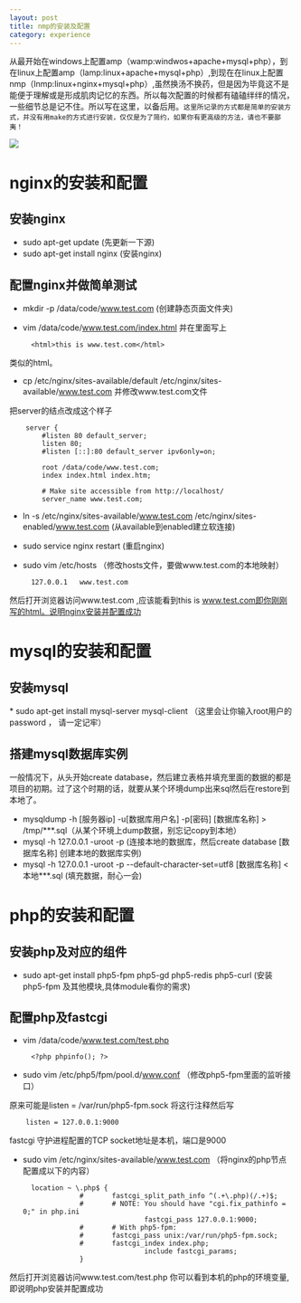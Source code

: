 ```yaml
---
layout: post
title: nmp的安装及配置
category: experience
---
```

从最开始在windows上配置amp（wamp:windwos+apache+mysql+php），到在linux上配置amp（lamp:linux+apache+mysql+php）,到现在在linux上配置nmp（lnmp:linux+nginx+mysql+php）,虽然换汤不换药，但是因为毕竟这不是能便于理解或是形成肌肉记忆的东西。所以每次配置的时候都有磕磕绊绊的情况，一些细节总是记不住。所以写在这里，以备后用。`这里所记录的方式都是简单的安装方式，并没有用make的方式进行安装，仅仅是为了简约，如果你有更高级的方法，请也不要鄙夷！`

![](url(../images/self/lnmp.jpg))

<h1>nginx的安装和配置</h1>
<h2>安装nginx</h2>

* sudo apt-get update (先更新一下源)
* sudo apt-get install nginx (安装nginx)

<h2>配置nginx并做简单测试</h2>

* mkdir -p /data/code/www.test.com (创建静态页面文件夹)
* vim /data/code/www.test.com/index.html 并在里面写上

		<html>this is www.test.com</html>
	
类似的html。

* cp /etc/nginx/sites-available/default /etc/nginx/sites-available/www.test.com 并修改www.test.com文件

把server的结点改成这个样子

		server {
			#listen 80 default_server;
			listen 80;
			#listen [::]:80 default_server ipv6only=on;

			root /data/code/www.test.com;
			index index.html index.htm;

			# Make site accessible from http://localhost/
			server_name www.test.com;
		
* ln -s /etc/nginx/sites-available/www.test.com /etc/nginx/sites-enabled/www.test.com (从available到enabled建立软连接)
* sudo service nginx restart (重启nginx)
* sudo vim /etc/hosts （修改hosts文件，要做www.test.com的本地映射）

		127.0.0.1   www.test.com
	
然后打开浏览器访问www.test.com ,应该能看到this is www.test.com即你刚刚写的html。说明nginx安装并配置成功

<h1>mysql的安装和配置</h1>
<h2>安装mysql</h2>
* sudo apt-get install mysql-server mysql-client （这里会让你输入root用户的password ， 请一定记牢）

<h2>搭建mysql数据库实例</h2>
一般情况下，从头开始create database，然后建立表格并填充里面的数据的都是项目的初期。过了这个时期的话，就要从某个环境dump出来sql然后在restore到本地了。

* mysqldump -h [服务器ip] -u[数据库用户名] -p[密码] [数据库名称] > /tmp/***.sql（从某个环境上dump数据，别忘记copy到本地）
* mysql -h 127.0.0.1 -uroot -p (连接本地的数据库，然后create database [数据库名称] 创建本地的数据库实例)
* mysql -h 127.0.0.1 -uroot -p --default-character-set=utf8 [数据库名称] < 本地***.sql (填充数据，耐心一会)

<h1>php的安装和配置</h1>
<h2>安装php及对应的组件</h2>

* sudo apt-get install php5-fpm php5-gd php5-redis php5-curl (安装php5-fpm 及其他模块,具体module看你的需求)

<h2>配置php及fastcgi</h2>	

* vim /data/code/www.test.com/test.php

		<?php phpinfo(); ?>

* sudo vim /etc/php5/fpm/pool.d/www.conf （修改php5-fpm里面的监听接口）

原来可能是listen = /var/run/php5-fpm.sock 将这行注释然后写

		listen = 127.0.0.1:9000

fastcgi 守护进程配置的TCP socket地址是本机，端口是9000

* sudo vim /etc/nginx/sites-available/www.test.com （将nginx的php节点配置成以下的内容）

		location ~ \.php$ {
					#       fastcgi_split_path_info ^(.+\.php)(/.+)$;
					#       # NOTE: You should have "cgi.fix_pathinfo = 0;" in php.ini
									fastcgi_pass 127.0.0.1:9000;
					#       # With php5-fpm:
					#       fastcgi_pass unix:/var/run/php5-fpm.sock;
					#       fastcgi_index index.php;
									include fastcgi_params;
					}

然后打开浏览器访问www.test.com/test.php 你可以看到本机的php的环境变量,即说明php安装并配置成功


